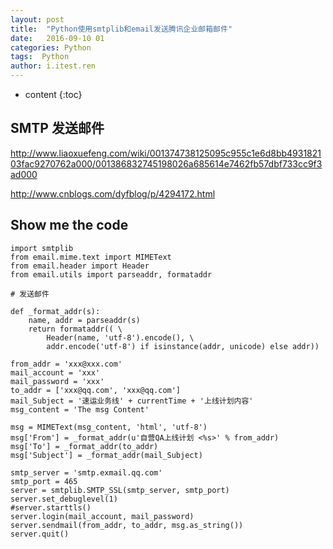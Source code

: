 ```yaml
---
layout: post
title:  "Python使用smtplib和email发送腾讯企业邮箱邮件"
date:   2016-09-10 01
categories: Python
tags:  Python 
author: i.itest.ren
---
```


* content
{:toc}




## SMTP 发送邮件 ##

http://www.liaoxuefeng.com/wiki/001374738125095c955c1e6d8bb493182103fac9270762a000/001386832745198026a685614e7462fb57dbf733cc9f3ad000

http://www.cnblogs.com/dyfblog/p/4294172.html

## Show me the code ##

	import smtplib
	from email.mime.text import MIMEText
	from email.header import Header
	from email.utils import parseaddr, formataddr
	
	# 发送邮件
	
	def _format_addr(s):
	    name, addr = parseaddr(s)
	    return formataddr(( \
	        Header(name, 'utf-8').encode(), \
	        addr.encode('utf-8') if isinstance(addr, unicode) else addr))
	
	from_addr = 'xxx@xxx.com'
	mail_account = 'xxx'
	mail_password = 'xxx'
	to_addr = ['xxx@qq.com', 'xxx@qq.com']
	mail_Subject = '速运业务线' + currentTime + '上线计划内容'
	msg_content = 'The msg Content'
	
	msg = MIMEText(msg_content, 'html', 'utf-8')
	msg['From'] = _format_addr(u'自营QA上线计划 <%s>' % from_addr)
	msg['To'] = _format_addr(to_addr)
	msg['Subject'] = _format_addr(mail_Subject)
	
	smtp_server = 'smtp.exmail.qq.com'
	smtp_port = 465
	server = smtplib.SMTP_SSL(smtp_server, smtp_port)
	server.set_debuglevel(1)
	#server.starttls()
	server.login(mail_account, mail_password)
	server.sendmail(from_addr, to_addr, msg.as_string())
	server.quit()

